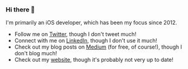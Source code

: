 ### Hi there 👋

I'm primarily an iOS developer, which has been my focus since 2012.

* Follow me on [Twitter](https://twitter.com/cjmash), though I don't tweet much!
* Connect with me on [LinkedIn](http://uk.linkedin.com/pub/chris-mash/2b/b8/600), though I don't use it much!
* Check out my blog posts on [Medium](https://chris-mash.medium.com) (for free, of course!), though I don't blog much!
* Check out my [website](http://chrisjmash.wix.com/home), though it's probably not very up to date!
